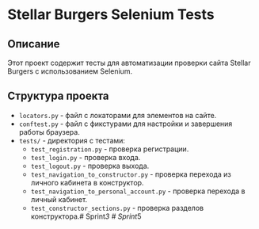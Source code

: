 # Stellar Burgers Selenium Tests

## Описание

Этот проект содержит тесты для автоматизации проверки сайта Stellar Burgers с использованием Selenium.

## Структура проекта

- `locators.py` - файл с локаторами для элементов на сайте.
- `conftest.py` - файл с фикстурами для настройки и завершения работы браузера.
- `tests/` - директория с тестами:
  - `test_registration.py` - проверка регистрации.
  - `test_login.py` - проверка входа.
  - `test_logout.py` - проверка выхода.
  -  `test_navigation_to_constructor.py` - проверка перехода из личного кабинета в конструктор.
  - `test_navigation_to_personal_account.py` - проверка перехода в личный кабинет.
  - `test_constructor_sections.py` - проверка разделов конструктора.#   S p r i n t _ 3  
 #   S p r i n t _ 5  
 